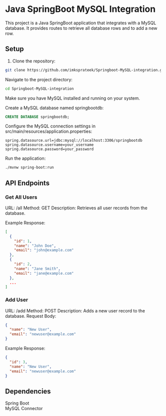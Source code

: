 # Java SpringBoot MySQL Integration

This project is a Java SpringBoot application that integrates with a MySQL database. It provides routes to retrieve all database rows and to add a new row.

## Setup

1. Clone the repository:
```bash
git clone https://github.com/imksprateek/Springboot-MySQL-integration.git
```
Navigate to the project directory:

```bash
cd Springboot-MySQL-integration
```
Make sure you have MySQL installed and running on your system.

Create a MySQL database named springbootdb:

```sql
CREATE DATABASE springbootdb;
```

Configure the MySQL connection settings in src/main/resources/application.properties:

```properties
spring.datasource.url=jdbc:mysql://localhost:3306/springbootdb
spring.datasource.username=your_username
spring.datasource.password=your_password
```

Run the application:

```bash
./mvnw spring-boot:run
```

## API Endpoints
### Get All Users
URL: /all
Method: GET
Description: Retrieves all user records from the database.

Example Response:
```json
[
  {
    "id": 1,
    "name": "John Doe",
    "email": "john@example.com"
  },
  {
    "id": 2,
    "name": "Jane Smith",
    "email": "jane@example.com"
  },
  ...
]
```
### Add User
URL: /add
Method: POST
Description: Adds a new user record to the database.
Request Body:
```json
{
  "name": "New User",
  "email": "newuser@example.com"
}
```
Example Response:
```json
{
  "id": 3,
  "name": "New User",
  "email": "newuser@example.com"
}
```
## Dependencies
Spring Boot <br>
MySQL Connector

